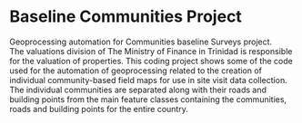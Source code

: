 # Baseline Communities Project
<bold>Geoprocessing automation for Communities baseline Surveys project. </bold> </br>
The valuations division of The Ministry of Finance in Trinidad is responsible for the valuation of properties. 
This coding project shows some of the code used for the automation of geoprocessing related to the creation of individual community-based field maps for use in site visit data collection.
The individual communities are separated along with their roads and building points from the main feature classes containing the communities, roads and building points for the entire country.
